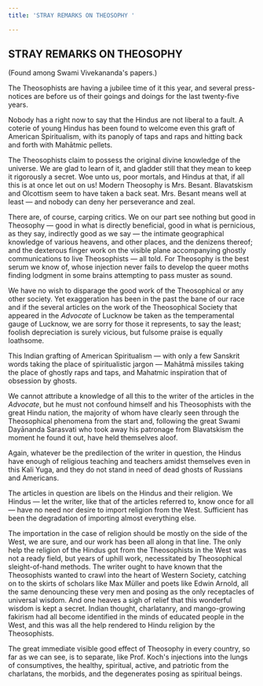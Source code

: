 ```yaml
---
title: 'STRAY REMARKS ON THEOSOPHY '

---
```





  

## STRAY REMARKS ON THEOSOPHY

(Found among Swami Vivekananda's papers.)

The Theosophists are having a jubilee time of it this year, and several
press-notices are before us of their goings and doings for the last
twenty-five years.

Nobody has a right now to say that the Hindus are not liberal to a
fault. A coterie of young Hindus has been found to welcome even this
graft of American Spiritualism, with its panoply of taps and raps and
hitting back and forth with Mahātmic pellets.

The Theosophists claim to possess the original divine knowledge of the
universe. We are glad to learn of it, and gladder still that they mean
to keep it rigorously a secret. Woe unto us, poor mortals, and Hindus at
that, if all this is at once let out on us! Modern Theosophy is Mrs.
Besant. Blavatskism and Olcottism seem to have taken a back seat. Mrs.
Besant means well at least — and nobody can deny her perseverance and
zeal.

There are, of course, carping critics. We on our part see nothing but
good in Theosophy — good in what is directly beneficial, good in what is
pernicious, as they say, indirectly good as we say — the intimate
geographical knowledge of various heavens, and other places, and the
denizens thereof; and the dexterous finger work on the visible plane
accompanying ghostly communications to live Theosophists — all told. For
Theosophy is the best serum we know of, whose injection never fails to
develop the queer moths finding lodgment in some brains attempting to
pass muster as sound.

We have no wish to disparage the good work of the Theosophical or any
other society. Yet exaggeration has been in the past the bane of our
race and if the several articles on the work of the Theosophical Society
that appeared in the *Advocate* of Lucknow be taken as the temperamental
gauge of Lucknow, we are sorry for those it represents, to say the
least; foolish depreciation is surely vicious, but fulsome praise is
equally loathsome.

This Indian grafting of American Spiritualism — with only a few Sanskrit
words taking the place of spiritualistic jargon — Mahātmā missiles
taking the place of ghostly raps and taps, and Mahatmic inspiration that
of obsession by ghosts.

We cannot attribute a knowledge of all this to the writer of the
articles in the *Advocate*, but he must not confound himself and his
Theosophists with the great Hindu nation, the majority of whom have
clearly seen through the Theosophical phenomena from the start and,
following the great Swami Dayānanda Sarasvati who took away his
patronage from Blavatskism the moment he found it out, have held
themselves aloof.

Again, whatever be the predilection of the writer in question, the
Hindus have enough of religious teaching and teachers amidst themselves
even in this Kali Yuga, and they do not stand in need of dead ghosts of
Russians and Americans.

The articles in question are libels on the Hindus and their religion. We
Hindus — let the writer, like that of the articles referred to, know
once for all — have no need nor desire to import religion from the West.
Sufficient has been the degradation of importing almost everything else.

The importation in the case of religion should be mostly on the side of
the West, we are sure, and our work has been all along in that line. The
only help the religion of the Hindus got from the Theosophists in the
West was not a ready field, but years of uphill work, necessitated by
Theosophical sleight-of-hand methods. The writer ought to have known
that the Theosophists wanted to crawl into the heart of Western Society,
catching on to the skirts of scholars like Max Müller and poets like
Edwin Arnold, all the same denouncing these very men and posing as the
only receptacles of universal wisdom. And one heaves a sigh of relief
that this wonderful wisdom is kept a secret. Indian thought,
charlatanry, and mango-growing fakirism had all become identified in the
minds of educated people in the West, and this was all the help rendered
to Hindu religion by the Theosophists.

The great immediate visible good effect of Theosophy in every country,
so far as we can see, is to separate, like Prof. Koch's injections into
the lungs of consumptives, the healthy, spiritual, active, and patriotic
from the charlatans, the morbids, and the degenerates posing as
spiritual beings.


